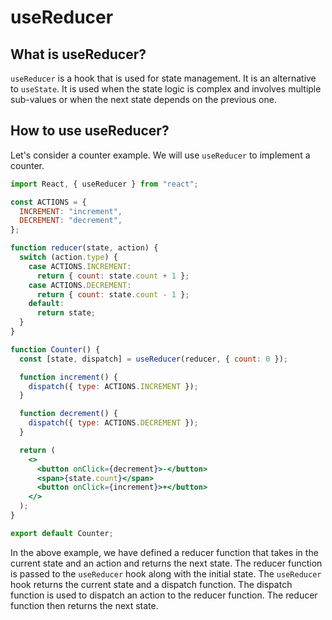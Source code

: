 # useReducer

## What is useReducer?

`useReducer` is a hook that is used for state management. It is an alternative to `useState`. It is used when the state logic is complex and involves multiple sub-values or when the next state depends on the previous one.

## How to use useReducer?

Let's consider a counter example. We will use `useReducer` to implement a counter.

```jsx
import React, { useReducer } from "react";

const ACTIONS = {
  INCREMENT: "increment",
  DECREMENT: "decrement",
};

function reducer(state, action) {
  switch (action.type) {
    case ACTIONS.INCREMENT:
      return { count: state.count + 1 };
    case ACTIONS.DECREMENT:
      return { count: state.count - 1 };
    default:
      return state;
  }
}

function Counter() {
  const [state, dispatch] = useReducer(reducer, { count: 0 });

  function increment() {
    dispatch({ type: ACTIONS.INCREMENT });
  }

  function decrement() {
    dispatch({ type: ACTIONS.DECREMENT });
  }

  return (
    <>
      <button onClick={decrement}>-</button>
      <span>{state.count}</span>
      <button onClick={increment}>+</button>
    </>
  );
}

export default Counter;
```

In the above example, we have defined a reducer function that takes in the current state and an action and returns the next state. The reducer function is passed to the `useReducer` hook along with the initial state. The `useReducer` hook returns the current state and a dispatch function. The dispatch function is used to dispatch an action to the reducer function. The reducer function then returns the next state.
